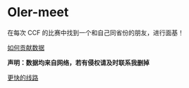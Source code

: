 # OIer-meet

在每次 CCF 的比赛中找到一个和自己同省份的朋友，进行面基！

[如何贡献数据](https://github.com/TNTtian/OIer-meet/issues/1)

**声明：数据均来自网络，若有侵权请及时联系我删掉**

[更快的线路](https://面基.now.sh)
